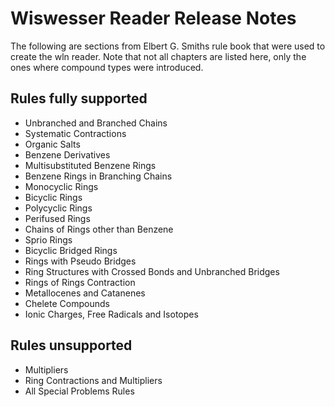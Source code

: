 
# Wiswesser Reader Release Notes

The following are sections from Elbert G. Smiths rule book that were used to create the wln reader. Note that not all chapters are listed here, only the ones where compound types were introduced.

## Rules fully supported
* Unbranched and Branched Chains
* Systematic Contractions
* Organic Salts
* Benzene Derivatives
* Multisubstituted Benzene Rings
* Benzene Rings in Branching Chains
* Monocyclic Rings
* Bicyclic Rings
* Polycyclic Rings
* Perifused Rings
* Chains of Rings other than Benzene
* Sprio Rings
* Bicyclic Bridged Rings
* Rings with Pseudo Bridges
* Ring Structures with Crossed Bonds and Unbranched Bridges
* Rings of Rings Contraction
* Metallocenes and Catanenes 
* Chelete Compounds
* Ionic Charges, Free Radicals and Isotopes


## Rules unsupported

* Multipliers
* Ring Contractions and Multipliers
* All Special Problems Rules

